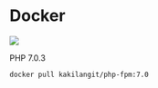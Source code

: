 Docker
=======

[![](https://badge.imagelayers.io/kakilangit/php-fpm:7.0.svg)](https://imagelayers.io/?images=kakilangit/php-fpm:7.0 'Get your own badge on imagelayers.io')

PHP 7.0.3

    docker pull kakilangit/php-fpm:7.0
